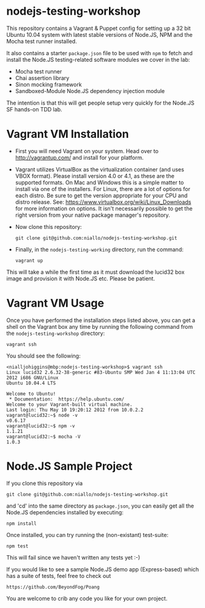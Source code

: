 nodejs-testing-workshop
=======================

This repository contains a Vagrant & Puppet config for setting up a 32 bit
Ubuntu 10.04 system with latest stable versions of Node.JS, NPM and the Mocha
test runner installed.

It also contains a starter `package.json` file to be used with `npm` to fetch and install the Node.JS testing-related software modules we cover in the lab:

- Mocha test runner
- Chai assertion library
- Sinon mocking framework
- Sandboxed-Module Node.JS dependency injection module

The intention is that this will get people setup very quickly for the Node.JS SF
hands-on TDD lab.


Vagrant VM Installation
=======================

- First you will need Vagrant on your system. Head over to http://vagrantup.com/ and install for your platform.
- Vagrant utilizes VirtualBox as the virtualization container (and uses VBOX  format).  Please install version 
  4.0 or 4.1, as these are the supported formats.  On Mac and Windows this is a simple matter to install via
  one of the installers.  For Linux, there are a lot of options for each distro.  Be sure to get the version 
  appropriate for your CPU and distro release.  See: https://www.virtualbox.org/wiki/Linux_Downloads for more
  information on options.  It isn't necessarily possible to get the right version from your native package 
  manager's repository.
- Now clone this repository:

    `git clone git@github.com:niallo/nodejs-testing-workshop.git`

- Finally, in the `nodejs-testing-working` directory, run the command:

    `vagrant up`

This will take a while the first time as it must download the lucid32 box image and provision it with Node.JS etc. Please be patient.


Vagrant VM Usage
================

Once you have performed the installation steps listed above, you can get a shell on the Vagrant box any time by running the following command from the `nodejs-testing-workshop` directory:

    vagrant ssh

You should see the following:

    <nialljohiggins@mbp:nodejs-testing-workshop>$ vagrant ssh
    Linux lucid32 2.6.32-38-generic #83-Ubuntu SMP Wed Jan 4 11:13:04 UTC 2012 i686 GNU/Linux
    Ubuntu 10.04.4 LTS

    Welcome to Ubuntu!
     * Documentation:  https://help.ubuntu.com/
    Welcome to your Vagrant-built virtual machine.
    Last login: Thu May 10 19:20:12 2012 from 10.0.2.2
    vagrant@lucid32:~$ node -v
    v0.6.17
    vagrant@lucid32:~$ npm -v
    1.1.21
    vagrant@lucid32:~$ mocha -V
    1.0.3


Node.JS Sample Project
======================

If you clone this repository via

    git clone git@github.com:niallo/nodejs-testing-workshop.git

and 'cd' into the same directory as `package.json`, you can easily get all the
Node.JS dependencies installed by executing:

    npm install

Once installed, you can try running the (non-existant) test-suite:

    npm test

This will fail since we haven't written any tests yet :-)

If you would like to see a sample Node.JS demo app (Express-based) which has a suite of tests, feel free to check out

    https://github.com/BeyondFog/Poang

You are welcome to crib any code you like for your own project.
